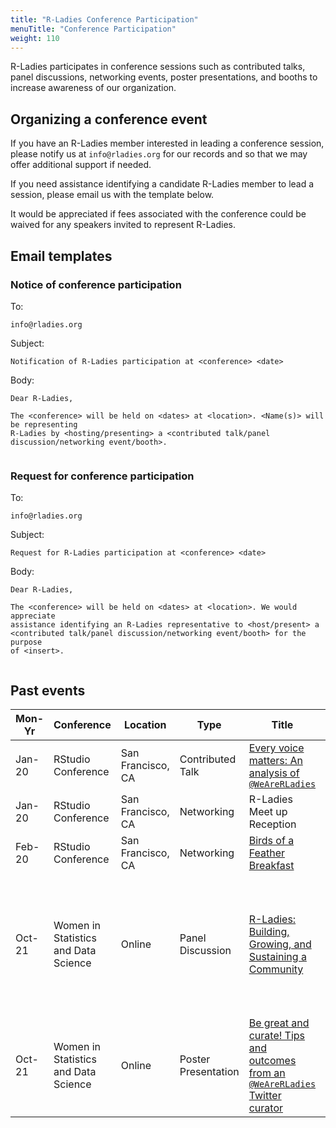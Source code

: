 ```yaml
---
title: "R-Ladies Conference Participation"
menuTitle: "Conference Participation"
weight: 110
---
```


R-Ladies participates in conference sessions such as contributed talks,
panel discussions, networking events, poster presentations, and booths to 
increase awareness of our organization.

## Organizing a conference event

If you have an R-Ladies member interested in leading a conference
session, please notify us at `info@rladies.org` for our records and so that
we may offer additional support if needed.

If you need assistance identifying a candidate R-Ladies member to lead a session,
please email us with the template below. 

It would be appreciated if fees associated with the conference could be waived
for any speakers invited to represent R-Ladies.


## Email templates

### Notice of conference participation

To: 

```
info@rladies.org
```

Subject:

```
Notification of R-Ladies participation at <conference> <date>
```

Body:

```
Dear R-Ladies,

The <conference> will be held on <dates> at <location>. <Name(s)> will be representing
R-Ladies by <hosting/presenting> a <contributed talk/panel discussion/networking event/booth>.


```


### Request for conference participation

To: 

```
info@rladies.org
```

Subject:

```
Request for R-Ladies participation at <conference> <date>
```

Body:

```
Dear R-Ladies,

The <conference> will be held on <dates> at <location>. We would appreciate 
assistance identifying an R-Ladies representative to <host/present> a 
<contributed talk/panel discussion/networking event/booth> for the purpose
of <insert>.


```



## Past events

| Mon-Yr | Conference | Location | Type | Title | Speaker(s) |
|--------|------------|----------|------|-------|------------|
| Jan-20 | RStudio Conference | San Francisco, CA | Contributed Talk | [Every voice matters: An analysis of `@WeAreRLadies`](https://global.rstudio.com/authors/katherine-simeon/) | Katherine Simeon |        
| Jan-20 | RStudio Conference | San Francisco, CA | Networking       | R-Ladies Meet up Reception | |
| Feb-20 | RStudio Conference | San Francisco, CA | Networking       | [Birds of a Feather Breakfast](https://community.rstudio.com/t/r-ladies-at-rstudio-conf-2020/47714) | Hannah Frick & Erin LeDell | 
| Oct-21 | Women in Statistics and Data Science  | Online | Panel Discussion    | [R-Ladies: Building, Growing, and Sustaining a Community](https://ww2.amstat.org/meetings/wsds/2021/onlineprogram/Program.cfm)  | Mouna Belaid, Yanina Bellini Saibene, Shel Kariuki, Athanasia Mowinckel, Katherine Simeon |
| Oct-21 | Women in Statistics and Data Science  | Online |Poster Presentation | [Be great and curate! Tips and outcomes from an `@WeAreRLadies` Twitter curator](https://www.pipinghotdata.com/talks/2021-10-07-be-great-and-curate/) | Shannon Pileggi | 
